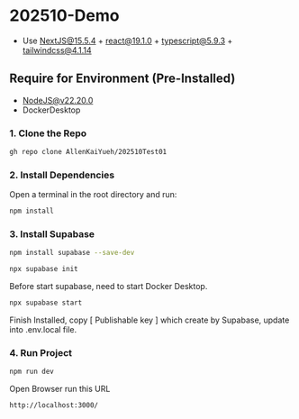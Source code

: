 # 202510-Demo
- Use NextJS@15.5.4 + react@19.1.0 + typescript@5.9.3 + tailwindcss@4.1.14

## Require for Environment (Pre-Installed)
- NodeJS@v22.20.0
- DockerDesktop

### 1. Clone the Repo

```bash
gh repo clone AllenKaiYueh/202510Test01
```

### 2. Install Dependencies

Open a terminal in the root directory and run:

```bash
npm install
```

### 3. Install Supabase
```bash
npm install supabase --save-dev
```
```bash
npx supabase init
```
Before start supabase, need to start Docker Desktop.
```bash
npx supabase start
```
Finish Installed, copy [ Publishable key ] which create by Supabase, update into .env.local file.

### 4. Run Project
```bash
npm run dev
```
Open Browser run this URL

```bash
http://localhost:3000/
```
